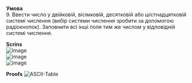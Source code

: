 
  <b>Умова</b> <br>
9. Ввести число у двійковій, вісімковій, десятковій або шістнадцятковій системі числення (вибір системи числення зробити за допомогою радіокнопок). Заповнити всі інші поля тим же числом у відповідній системі числення.

**Scrins** <br>
![image](https://user-images.githubusercontent.com/65092760/158902122-5ddca5c0-8045-45f5-abb0-d22cfe68833a.png) <br>
![image](https://user-images.githubusercontent.com/65092760/158902183-c232e427-2ba2-4229-8903-323000182cbe.png) <br>
![image](https://user-images.githubusercontent.com/65092760/158902329-fc947e5c-c13a-463a-99ba-5575904cfb6b.png) <br>



**Proofs**
![ASCII-Table](https://user-images.githubusercontent.com/65092760/158901744-737d4837-77ee-4d09-ab1c-703f62779587.svg) <br>

